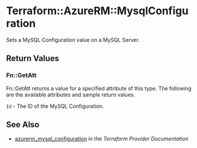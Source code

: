 # Terraform::AzureRM::MysqlConfiguration

Sets a MySQL Configuration value on a MySQL Server.

## Return Values

### Fn::GetAtt

Fn::GetAtt returns a value for a specified attribute of this type. The following are the available attributes and sample return values.

`Id` - The ID of the MySQL Configuration.

## See Also

* [azurerm_mysql_configuration](https://www.terraform.io/docs/providers/azurerm/r/mysql_configuration.html) in the _Terraform Provider Documentation_